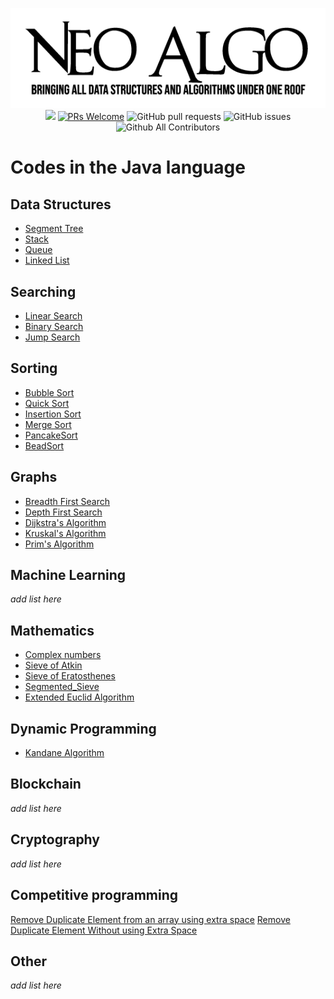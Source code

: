 <p align="center">
    <img src="../img/neo_algo.png"><br>
    <img src="https://img.shields.io/github/license/tesseractcoding/neoalgo?style=flat">
    <a href="http://makeapullrequest.com" target="_blank"><img src="https://img.shields.io/badge/PRs-welcome-brightgreen.svg?style=flat" alt="PRs Welcome"></a>
    <img alt="GitHub pull requests" src="https://img.shields.io/github/issues-pr/tesseractcoding/neoalgo">
    <img alt="GitHub issues" src="https://img.shields.io/github/issues/tesseractcoding/neoalgo">
    <img alt="Github All Contributors" src="https://img.shields.io/github/all-contributors/tesseractcoding/neoalgo">
</p>

# Codes in the Java language

## Data Structures
* [Segment Tree](ds/SegmentTree.java)
* [Stack](ds/Stackll.java)
* [Queue](ds/Queuell.java)
* [Linked List](ds/linkedListReverse.java)

## Searching
* [Linear Search](search/Linear_search.java)
* [Binary Search](search/Binary_search.java)
* [Jump Search](search/jumpSearch.java)

## Sorting
* [Bubble Sort](sort/BubbleSort.java)
* [Quick Sort](sort/QuickSort.java)
* [Insertion Sort](sort/InsertionSort.java)
* [Merge Sort](sort/Merge_sort.java)
* [PancakeSort](sort/PancakeSort.java)
* [BeadSort](sort/BeadSort.java)


## Graphs
* [Breadth First Search](graphs/BFS.java)
* [Depth First Search](graphs/DFS.java)
* [Dijkstra's Algorithm](graphs/Dijkstra.java)
* [Kruskal's Algorithm](graphs/Kruskal_Algorithm.java)
* [Prim's Algorithm](graphs/Prim_Algorithm.java)

## Machine Learning
_add list here_

## Mathematics

* [Complex numbers](math/Complex.java)
* [Sieve of Atkin](math/sieveOfAtkin.java)
* [Sieve of Eratosthenes](math/SieveOfEratosthenes.java)
* [Segmented_Sieve](math/Segmented_Sieve.java)
* [Extended Euclid Algorithm](math/ExtendedEuclidAlgo.java)


## Dynamic Programming
* [Kandane Algorithm](dp/Kadane_Algorithm.java)

## Blockchain
_add list here_

## Cryptography
_add list here_

## Competitive programming
[Remove Duplicate Element from an array using extra space](cp/RemoveDuplicateElement.java)
[Remove Duplicate Element Without using Extra Space](cp/RemoveDuplicateElementWithoutExtraSpace.java)

## Other
_add list here_
